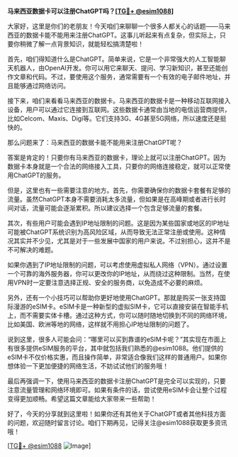 **马来西亚数据卡可以注册ChatGPT吗？[[TG💪+ @esim1088](https://t.me/s/esim1088)]**

大家好，这里是你们的老朋友！今天咱们来聊聊一个很多人都关心的话题——马来西亚的数据卡能不能用来注册ChatGPT。这事儿听起来有点复杂，但实际上，只要你稍微了解一点背景知识，就能轻松搞清楚啦！

首先，咱们得知道什么是ChatGPT。简单来说，它是一个非常强大的人工智能聊天机器人，由OpenAI开发。你可以用它来聊天、提问、学习新知识，甚至还能创作文章和代码。不过，要使用这个服务，通常需要有一个有效的电子邮件地址，并且能够通过网络访问。

接下来，咱们来看看马来西亚的数据卡。马来西亚的数据卡是一种移动互联网接入设备，用户可以通过它连接到互联网。这些数据卡通常由当地的电信运营商提供，比如Celcom、Maxis、Digi等。它们支持3G、4G甚至5G网络，所以速度还是挺快的。

那么问题来了：马来西亚的数据卡能不能用来注册ChatGPT呢？

答案是肯定的！只要你有马来西亚的数据卡，理论上就可以注册ChatGPT。因为数据卡本身就是一个合法的网络接入工具，只要你的网络连接稳定，就可以正常使用ChatGPT的服务。

但是，这里也有一些需要注意的地方。首先，你需要确保你的数据卡套餐有足够的流量。虽然ChatGPT本身不需要消耗太多流量，但如果是在高峰期或者进行长时间对话，流量可能会逐渐累积。所以建议选择一个包含足够流量的套餐。

其次，有些用户可能会遇到IP地址限制的问题。这是因为某些国家或地区的IP地址可能被ChatGPT系统识别为高风险区域，从而导致无法正常注册或使用。这种情况其实并不少见，尤其是对于一些发展中国家的用户来说。不过别担心，这并不是不可解决的难题。

如果你遇到了IP地址限制的问题，可以考虑使用虚拟私人网络（VPN）。通过设置一个可靠的海外服务器，你可以更改你的IP地址，从而绕过这种限制。当然，在使用VPN时一定要注意选择正规、安全的服务商，以免造成不必要的麻烦。

另外，还有一个小技巧可以帮助你更好地使用ChatGPT。那就是购买一张支持国际漫游的eSIM卡。eSIM卡是一种新型的虚拟SIM卡，它可以直接安装在智能手机上，而不需要实体卡槽。通过这种方式，你可以随时随地切换到不同的网络环境，比如美国、欧洲等地的网络，这样就不用担心IP地址限制的问题了。

说到这里，很多人可能会问：“哪里可以买到靠谱的eSIM卡呢？”其实现在市面上有很多提供eSIM服务的平台，其中就包括我们熟悉的@esim1088。他们提供的eSIM卡不仅价格实惠，而且操作简单，非常适合像我们这样的普通用户。如果你想体验一下更加便捷的网络生活，不妨试试他们的服务哦！

最后再强调一下，使用马来西亚的数据卡注册ChatGPT是完全可以实现的，只要注意流量管理和网络环境即可。如果有条件的话，尝试使用eSIM卡会让整个过程变得更加顺畅。希望这篇文章能给大家带来一些帮助！

好了，今天的分享就到这里啦！如果你还有其他关于ChatGPT或者其他科技方面的问题，欢迎随时留言讨论。咱们下期再见，记得关注@esim1088获取更多资讯哦！

[[TG💪+ @esim1088](https://t.me/s/esim1088) ![Image](https://i.postimg.cc/4NQfJmqS/Snipaste-2025-05-13-00-14-12.png)]
